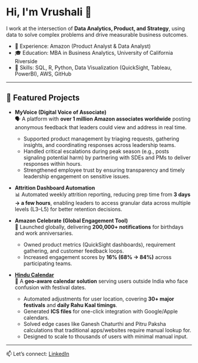 # Hi, I'm Vrushali 👋  

I work at the intersection of **Data Analytics, Product, and Strategy**, using data to solve complex problems and drive measurable business outcomes.  

- 💼 Experience: Amazon (Product Analyst & Data Analyst)  
- 🎓 Education: MBA in Business Analytics, University of California Riverside  
- 🔧 Skills: SQL, R, Python, Data Visualization (QuickSight, Tableau, PowerBI), AWS, GitHub  

---

## 📂 Featured Projects  

- **MyVoice (Digital Voice of Associate)**  
   🗣️ A platform with **over 1 million Amazon associates worldwide** posting anonymous feedback that leaders could view and address in real time.  
   - Supported product management by triaging requests, gathering insights, and coordinating responses across leadership teams.  
   - Handled critical escalations during peak season (e.g., posts signaling potential harm) by partnering with SDEs and PMs to deliver responses within hours.  
   - Strengthened employee trust by ensuring transparency and timely leadership engagement on sensitive issues.
     
- **Attrition Dashboard Automation**  
   📊 Automated weekly attrition reporting, reducing prep time from **3 days → a few hours**, enabling leaders to access granular data across multiple levels (L3–L5) for better retention decisions.  

- **Amazon Celebrate (Global Engagement Tool)**  
   🎉 Launched globally, delivering **200,000+ notifications** for birthdays and work anniversaries.  
   - Owned product metrics (QuickSight dashboards), requirement gathering, and customer feedback loops.  
   - Increased engagement scores by **16% (68% → 84%)** across participating teams.
     
- **[Hindu Calendar](https://github.com/vrushali0007/hindu-calendar)**  
   📱 A **geo-aware calendar solution** serving users outside India who face confusion with festival dates.  
   - Automated adjustments for user location, covering **30+ major festivals** and **daily Rahu Kaal timings**.  
   - Generated **ICS files** for one-click integration with Google/Apple calendars.  
   - Solved edge cases like Ganesh Chaturthi and Pitru Paksha calculations that traditional apps/websites require manual lookup for.  
   - Designed to scale to thousands of users with minimal manual input.

---

📫 Let’s connect: [LinkedIn](https://www.linkedin.com/in/vrushali-thakare)
